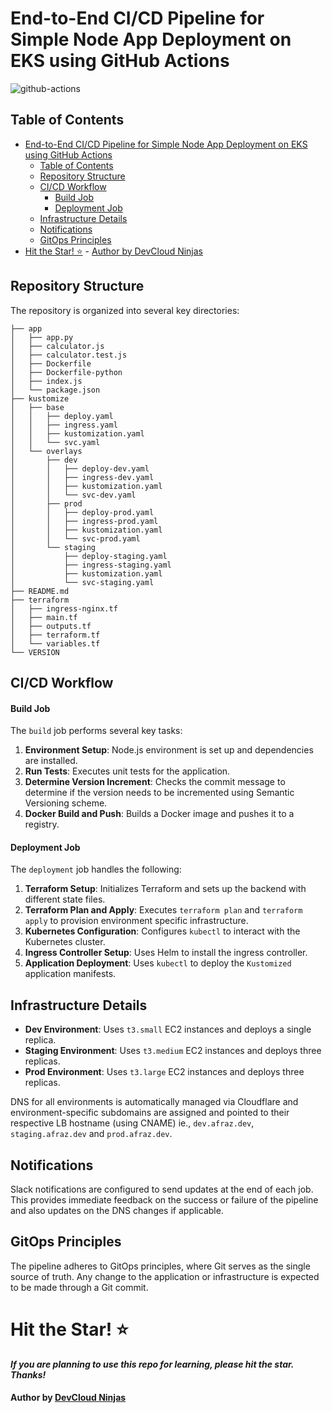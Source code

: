 # End-to-End CI/CD Pipeline for Simple Node App Deployment on EKS using GitHub Actions

![github-actions](https://imgur.com/Ctznv2m.png)

## Table of Contents

- [End-to-End CI/CD Pipeline for Simple Node App Deployment on EKS using GitHub Actions](#end-to-end-cicd-pipeline-for-simple-node-app-deployment-on-eks-using-github-actions)
  - [Table of Contents](#table-of-contents)
  - [Repository Structure](#repository-structure)
  - [CI/CD Workflow](#cicd-workflow)
      - [Build Job](#build-job)
      - [Deployment Job](#deployment-job)
  - [Infrastructure Details](#infrastructure-details)
  - [Notifications](#notifications)
  - [GitOps Principles](#gitops-principles)
- [Hit the Star! ⭐](#hit-the-star-)
      - [Author by DevCloud Ninjas](#author-by-devcloud-ninjas)

## Repository Structure

The repository is organized into several key directories:

```
├── app
│   ├── app.py
│   ├── calculator.js
│   ├── calculator.test.js
│   ├── Dockerfile
│   ├── Dockerfile-python
│   ├── index.js
│   └── package.json
├── kustomize
│   ├── base
│   │   ├── deploy.yaml
│   │   ├── ingress.yaml
│   │   ├── kustomization.yaml
│   │   └── svc.yaml
│   └── overlays
│       ├── dev
│       │   ├── deploy-dev.yaml
│       │   ├── ingress-dev.yaml
│       │   ├── kustomization.yaml
│       │   └── svc-dev.yaml
│       ├── prod
│       │   ├── deploy-prod.yaml
│       │   ├── ingress-prod.yaml
│       │   ├── kustomization.yaml
│       │   └── svc-prod.yaml
│       └── staging
│           ├── deploy-staging.yaml
│           ├── ingress-staging.yaml
│           ├── kustomization.yaml
│           └── svc-staging.yaml
├── README.md
├── terraform
│   ├── ingress-nginx.tf
│   ├── main.tf
│   ├── outputs.tf
│   ├── terraform.tf
│   └── variables.tf
└── VERSION
```


## CI/CD Workflow

#### Build Job

The `build` job performs several key tasks:

1. **Environment Setup**: Node.js environment is set up and dependencies are installed.
2. **Run Tests**: Executes unit tests for the application.
3. **Determine Version Increment**: Checks the commit message to determine if the version needs to be incremented using Semantic Versioning scheme.
4. **Docker Build and Push**: Builds a Docker image and pushes it to a registry.

#### Deployment Job

The `deployment` job handles the following:

1. **Terraform Setup**: Initializes Terraform and sets up the backend with different state files.
2. **Terraform Plan and Apply**: Executes `terraform plan` and `terraform apply` to provision environment specific infrastructure.
3. **Kubernetes Configuration**: Configures `kubectl` to interact with the Kubernetes cluster.
4. **Ingress Controller Setup**: Uses Helm to install the ingress controller.
5. **Application Deployment**: Uses `kubectl` to deploy the `Kustomized` application manifests.

## Infrastructure Details

- **Dev Environment**: Uses `t3.small` EC2 instances and deploys a single replica.
- **Staging Environment**: Uses `t3.medium` EC2 instances and deploys three replicas.
- **Prod Environment**: Uses `t3.large` EC2 instances and deploys three replicas.

DNS for all environments is automatically managed via Cloudflare and environment-specific subdomains are assigned and pointed to their respective LB hostname (using CNAME) ie., `dev.afraz.dev`, `staging.afraz.dev` and `prod.afraz.dev`.

## Notifications

Slack notifications are configured to send updates at the end of each job. This provides immediate feedback on the success or failure of the pipeline and also updates on the DNS changes if applicable.

## GitOps Principles

The pipeline adheres to GitOps principles, where Git serves as the single source of truth. Any change to the application or infrastructure is expected to be made through a Git commit.

# Hit the Star! ⭐
***If you are planning to use this repo for learning, please hit the star. Thanks!***

#### Author by [DevCloud Ninjas](https://github.com/DevCloudNinjas)
